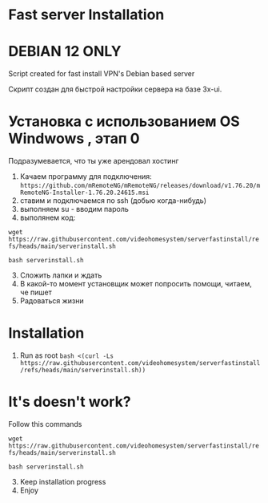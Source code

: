 # Fast server Installation
# DEBIAN 12 ONLY
Script created for fast install VPN's Debian based server

Скрипт создан для быстрой настройки сервера на базе 3x-ui.
 
# Установка с использованием OS Windwows , этап 0

Подразумевается, что ты уже арендовал хостинг
1) Качаем программу для подключения:
`https://github.com/mRemoteNG/mRemoteNG/releases/download/v1.76.20/mRemoteNG-Installer-1.76.20.24615.msi`
2) ставим и подключаемся по ssh (добью когда-нибудь)
3) выполняем su - вводим пароль
4) выполянем код:

`wget https://raw.githubusercontent.com/videohomesystem/serverfastinstall/refs/heads/main/serverinstall.sh`

`bash serverinstall.sh`

3) Сложить лапки и ждать
4) В какой-то момент установщик может попросить помощи, читаем, че пишет
5) Радоваться жизни


# Installation 
1) Run as root
`bash <(curl -Ls https://raw.githubusercontent.com/videohomesystem/serverfastinstall/refs/heads/main/serverinstall.sh))`

# It's doesn't work?
Follow this commands

`wget https://raw.githubusercontent.com/videohomesystem/serverfastinstall/refs/heads/main/serverinstall.sh`

`bash serverinstall.sh`

3) Keep installation progress
4) Enjoy

